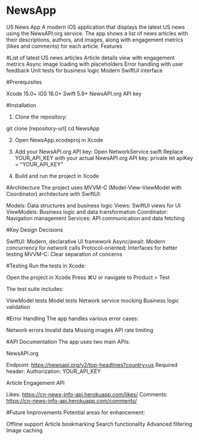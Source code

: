 # NewsApp

US News App
A modern iOS application that displays the latest US news using the NewsAPI.org service. The app shows a list of news articles with their descriptions, authors, and images, along with engagement metrics (likes and comments) for each article.
Features

#List of latest US news articles
Article details view with engagement metrics
Async image loading with placeholders
Error handling with user feedback
Unit tests for business logic
Modern SwiftUI interface

#Prerequisites

Xcode 15.0+
iOS 16.0+
Swift 5.9+
NewsAPI.org API key

#Installation

1) Clone the repository:

git clone [repository-url]
cd NewsApp

2) Open NewsApp.xcodeproj in Xcode

3) Add your NewsAPI.org API key:
Open NetworkService.swift
Replace YOUR_API_KEY with your actual NewsAPI.org API key:
private let apiKey = "YOUR_API_KEY"

4) Build and run the project in Xcode

#Architecture
The project uses MVVM-C (Model-View-ViewModel with Coordinator) architecture with SwiftUI:

Models: Data structures and business logic
Views: SwiftUI views for UI
ViewModels: Business logic and data transformation
Coordinator: Navigation management
Services: API communication and data fetching

#Key Design Decisions

SwiftUI: Modern, declarative UI framework
Async/await: Modern concurrency for network calls
Protocol-oriented: Interfaces for better testing
MVVM-C: Clear separation of concerns

#Testing
Run the tests in Xcode:

Open the project in Xcode
Press ⌘U or navigate to Product > Test

The test suite includes:

ViewModel tests
Model tests
Network service mocking
Business logic validation

#Error Handling
The app handles various error cases:

Network errors
Invalid data
Missing images
API rate limiting

#API Documentation
The app uses two main APIs:

NewsAPI.org

Endpoint: https://newsapi.org/v2/top-headlines?country=us
Required header: Authorization: YOUR_API_KEY


Article Engagement API

Likes: https://cn-news-info-api.herokuapp.com/likes/<ARTICLEID>
Comments: https://cn-news-info-api.herokuapp.com/comments/<ARTICLEID>

#Future Improvements
Potential areas for enhancement:

Offline support
Article bookmarking
Search functionality
Advanced filtering
Image caching



